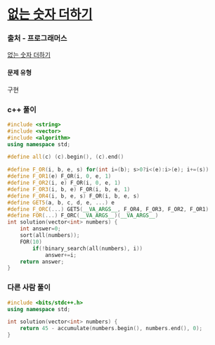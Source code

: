 # [없는 숫자 더하기](https://school.programmers.co.kr/learn/courses/30/lessons/86051)

### 출처 - 프로그래머스
[없는 숫자 더하기](https://school.programmers.co.kr/learn/courses/30/lessons/86051)

#### 문제 유형
구현

### c++ 풀이
```c++
#include <string>
#include <vector>
#include <algorithm>
using namespace std;

#define all(c) (c).begin(), (c).end()

#define F_OR(i, b, e, s) for(int i=(b); s>0?i<(e):i>(e); i+=(s))
#define F_OR1(e) F_OR(i, 0, e, 1)
#define F_OR2(i, e) F_OR(i, 0, e, 1)
#define F_OR3(i, b, e) F_OR(i, b, e, 1)
#define F_OR4(i, b, e, s) F_OR(i, b, e, s)
#define GET5(a, b, c, d, e, ...) e
#define F_ORC(...) GET5(__VA_ARGS__, F_OR4, F_OR3, F_OR2, F_OR1)
#define FOR(...) F_ORC(__VA_ARGS__)(__VA_ARGS__)
int solution(vector<int> numbers) {
    int answer=0;
    sort(all(numbers));
    FOR(10)
        if(!binary_search(all(numbers), i))
            answer+=i;
    return answer;
}
```

### 다른 사람 풀이
```c++
#include <bits/stdc++.h>
using namespace std;

int solution(vector<int> numbers) {
    return 45 - accumulate(numbers.begin(), numbers.end(), 0);
}
```